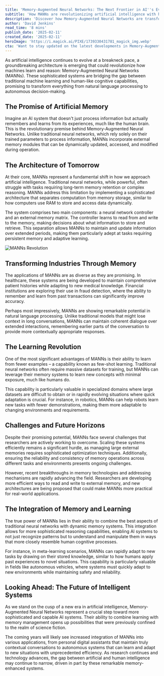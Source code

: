 ```yaml
---
title: 'Memory-Augmented Neural Networks: The Next Frontier in AI''s Evolution Towards Human-Like Reasoning'
subtitle: 'How MANNs are revolutionizing artificial intelligence with human-like memory capabilities'
description: 'Discover how Memory-Augmented Neural Networks are transforming AI with their innovative memory modules, enabling human-like learning and reasoning capabilities. Learn about their implications across industries, from healthcare to finance, and the challenges these systems face.'
author: 'David Jenkins'
read_time: '8 mins'
publish_date: '2025-02-11'
created_date: '2025-02-11'
heroImage: 'https://i.magick.ai/PIXE/1739330431781_magick_img.webp'
cta: 'Want to stay updated on the latest developments in Memory-Augmented Neural Networks and other groundbreaking AI technologies? Follow us on LinkedIn for expert insights and in-depth analysis of the future of artificial intelligence.'
---
```


As artificial intelligence continues to evolve at a breakneck pace, a groundbreaking architecture is emerging that could revolutionize how machines learn and reason: Memory-Augmented Neural Networks (MANNs). These sophisticated systems are bridging the gap between traditional machine learning and human-like cognitive capabilities, promising to transform everything from natural language processing to autonomous decision-making.

## The Promise of Artificial Memory

Imagine an AI system that doesn't just process information but actually remembers and learns from its experiences, much like the human brain. This is the revolutionary premise behind Memory-Augmented Neural Networks. Unlike traditional neural networks, which rely solely on their trained parameters to process information, MANNs incorporate external memory modules that can be dynamically updated, accessed, and modified during operation.

## The Architecture of Tomorrow

At their core, MANNs represent a fundamental shift in how we approach artificial intelligence. Traditional neural networks, while powerful, often struggle with tasks requiring long-term memory retention or complex reasoning. MANNs address this limitation by implementing a sophisticated architecture that separates computation from memory storage, similar to how computers use RAM to store and access data dynamically.

The system comprises two main components: a neural network controller and an external memory matrix. The controller learns to read from and write to the memory, making decisions about what information to store and retrieve. This separation allows MANNs to maintain and update information over extended periods, making them particularly adept at tasks requiring persistent memory and adaptive learning.

![MANNs Revolution](https://i.magick.ai/PIXE/1738406181122_magick_img.webp)

## Transforming Industries Through Memory

The applications of MANNs are as diverse as they are promising. In healthcare, these systems are being developed to maintain comprehensive patient histories while adapting to new medical knowledge. Financial institutions are exploring their use in fraud detection, where the ability to remember and learn from past transactions can significantly improve accuracy.

Perhaps most impressively, MANNs are showing remarkable potential in natural language processing. Unlike traditional models that might lose context in long conversations, MANNs can maintain coherent dialogue over extended interactions, remembering earlier parts of the conversation to provide more contextually appropriate responses.

## The Learning Revolution

One of the most significant advantages of MANNs is their ability to learn from fewer examples – a capability known as few-shot learning. Traditional neural networks often require massive datasets for training, but MANNs can leverage their memory systems to learn new concepts with minimal exposure, much like humans do.

This capability is particularly valuable in specialized domains where large datasets are difficult to obtain or in rapidly evolving situations where quick adaptation is crucial. For instance, in robotics, MANNs can help robots learn new tasks with fewer demonstrations, making them more adaptable to changing environments and requirements.

## Challenges and Future Horizons

Despite their promising potential, MANNs face several challenges that researchers are actively working to overcome. Scaling these systems efficiently remains a significant hurdle, as managing large external memories requires sophisticated optimization techniques. Additionally, ensuring the reliability and consistency of memory operations across different tasks and environments presents ongoing challenges.

However, recent breakthroughs in memory technologies and addressing mechanisms are rapidly advancing the field. Researchers are developing more efficient ways to read and write to external memory, and new architectures are being proposed that could make MANNs more practical for real-world applications.

## The Integration of Memory and Learning

The true power of MANNs lies in their ability to combine the best aspects of traditional neural networks with dynamic memory systems. This integration allows for more sophisticated reasoning capabilities, enabling AI systems to not just recognize patterns but to understand and manipulate them in ways that more closely resemble human cognitive processes.

For instance, in meta-learning scenarios, MANNs can rapidly adapt to new tasks by drawing on their stored knowledge, similar to how humans apply past experiences to novel situations. This capability is particularly valuable in fields like autonomous vehicles, where systems must quickly adapt to new environments while maintaining safety and reliability.

## Looking Ahead: The Future of Intelligent Systems

As we stand on the cusp of a new era in artificial intelligence, Memory-Augmented Neural Networks represent a crucial step toward more sophisticated and capable AI systems. Their ability to combine learning with memory management opens up possibilities that were previously confined to the realm of science fiction.

The coming years will likely see increased integration of MANNs into various applications, from personal digital assistants that maintain truly contextual conversations to autonomous systems that can learn and adapt to new situations with unprecedented efficiency. As research continues and technology advances, the gap between artificial and human intelligence may continue to narrow, driven in part by these remarkable memory-enhanced systems.